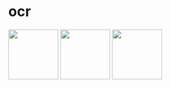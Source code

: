 # ocr
<p float="left">
  <img src="https://github.com/user-attachments/assets/71325724-038c-4e31-a259-fc7b7dfe3d7e" width="100" />
  <img src="https://github.com/user-attachments/assets/82242402-7ee1-4da5-b471-6cc32e1f3c60" width="100" /> 
  <img src="https://github.com/user-attachments/assets/65717a7d-a867-449d-9617-ec726c2c670b" width="100" />
</p>



